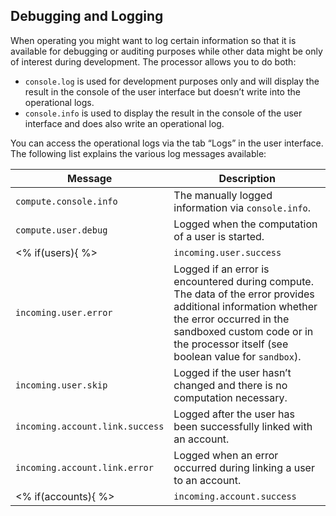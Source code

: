 ## Debugging and Logging

When operating you might want to log certain information so that it is available for debugging or auditing purposes while other data might be only of interest during development. The processor allows you to do both:

- `console.log` is used for development purposes only and will display the result in the console of the user interface but doesn’t write into the operational logs.
- `console.info` is used to display the result in the console of the user interface and does also write an operational log.

You can access the operational logs via the tab “Logs” in the user interface. The following list explains the various log messages available:

| **Message**                | **Description**                                                                                                                                                                                                               |
| -------------------------- | ----------------------------------------------------------------------------------------------------------------------------------------------------------------------------------------------------------------------------- |
| `compute.console.info`     | The manually logged information via `console.info`.                                                                                                                                                                           |
| `compute.user.debug`       | Logged when the computation of a user is started.                                                                                                                                                                             |
<% if(users){ %>| `incoming.user.success`    | Logged after attributes of a user have been successfully computed.                                                                                                                                            |
| `incoming.user.error`      | Logged if an error is encountered during compute. The data of the error provides additional information whether the error occurred in the sandboxed custom code or in the processor itself (see boolean value for `sandbox`). |
| `incoming.user.skip`            | Logged if the user hasn’t changed and there is no computation necessary. |
| `incoming.account.link.success` | Logged after the user has been successfully linked with an account.      |
| `incoming.account.link.error`   | Logged when an error occurred during linking a user to an account.       |<% } %>
<% if(accounts){ %>| `incoming.account.success` | Logged after attributes of an account have been successfully computed.                                                                                                                                     |<% } %>